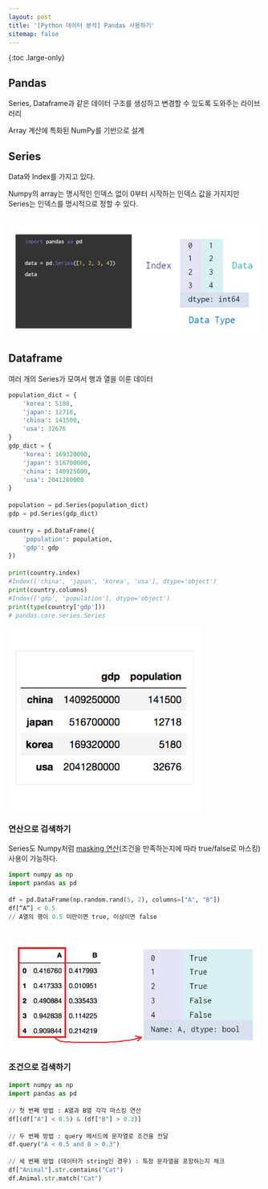 ```yaml
---
layout: post
title: '[Python 데이터 분석] Pandas 사용하기'
sitemap: false
---
```


{:toc .large-only}

## Pandas

Series, Dataframe과 같은 데이터 구조를 생성하고 변경할 수 있도록 도와주는 라이브러리

Array 계산에 특화된 NumPy를 기반으로 설계

## Series

Data와 Index를 가지고 있다.

Numpy의 array는 명시적인 인덱스 없이 0부터 시작하는 인덱스 값을 가지지만 Series는 인덱스를 명시적으로 정할 수 있다.

<img src="/assets/img/blog/2022-08-25-pandas_01.png" style="margin-top:20px;">

## Dataframe

여러 개의 Series가 모여서 행과 열을 이룬 데이터

```py
population_dict = {
    'korea': 5180,
    'japan': 12718,
    'china': 141500,
    'usa': 32676
}
gdp_dict = {
    'korea': 169320000,
    'japan': 516700000,
    'china': 140925000,
    'usa': 2041280000
}

population = pd.Series(population_dict)
gdp = pd.Series(gdp_dict)

country = pd.DataFrame({
    'population': population,
    'gdp': gdp
})

print(country.index)
#Index(['china', 'japan', 'korea', 'usa'], dtype='object')
print(country.columns)
#Index(['gdp', 'population'], dtype='object')
print(type(country['gdp']))
# pandas.core.series.Series
```

<img src="/assets/img/blog/2022-08-25-pandas_02.png">

### 연산으로 검색하기

Series도 Numpy처럼 <u>masking 연산</u>(조건을 만족하는지에 따라 true/false로 마스킹) 사용이 가능하다.

```py
import numpy as np
import pandas as pd

df = pd.DataFrame(np.random.rand(5, 2), columns=["A", "B"])
df[“A”] < 0.5
// A열의 행이 0.5 미만이면 true, 이상이면 false
```

<img src="/assets/img/blog/2022-08-25-pandas_03.png" style="margin-top:30px;">

### 조건으로 검색하기

```py
import numpy as np
import pandas as pd

// 첫 번째 방법 : A열과 B열 각각 마스킹 연산
df[(df["A"] < 0.5) & (df["B"] > 0.3)]

// 두 번째 방법 : query 메서드에 문자열로 조건을 전달
df.query("A < 0.5 and B > 0.3")

// 세 번째 방법 (데이터가 string인 경우) : 특정 문자열을 포함하는지 체크
df["Animal"].str.contains("Cat")
df.Animal.str.match("Cat")
```
